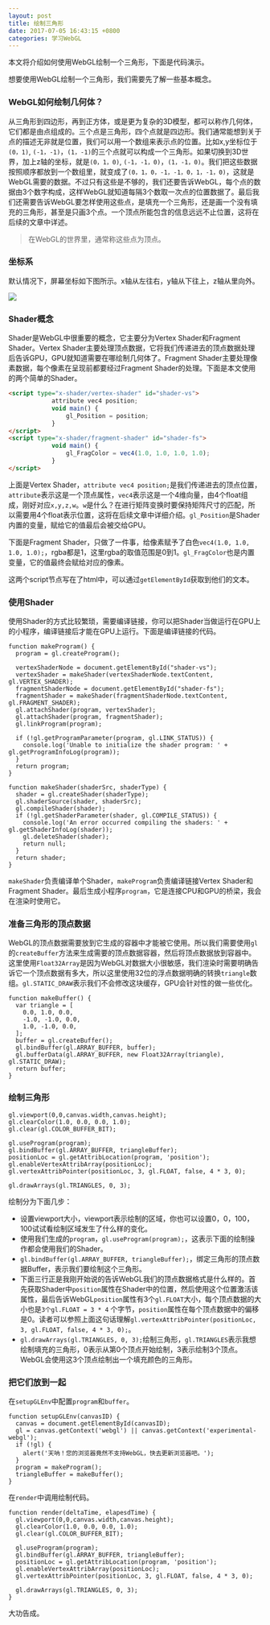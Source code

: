 ```yaml
---
layout: post
title: 绘制三角形
date: 2017-07-05 16:43:15 +0800
categories: 学习WebGL
---
```


本文将介绍如何使用WebGL绘制一个三角形，下面是代码演示。
<script async src="//jsrun.net/SQYKp/embed/all/dark/"></script>

想要使用WebGL绘制一个三角形，我们需要先了解一些基本概念。

### WebGL如何绘制几何体？
从三角形到四边形，再到正方体，或是更为复杂的3D模型，都可以称作几何体，它们都是由点组成的。三个点是三角形，四个点就是四边形。我们通常能想到关于点的描述无非就是位置，我们可以用一个数组来表示点的位置。比如x,y坐标位于`(0，1)`, `(-1，-1)`，`(1，-1)`的三个点就可以构成一个三角形。如果切换到3D世界，加上z轴的坐标，就是`(0，1，0)`, `(-1，-1，0)`，`(1，-1，0)`。我们把这些数据按照顺序都放到一个数组里，就变成了`(0，1，0，-1，-1，0，1，-1，0)`，这就是WebGL需要的数据。不过只有这些是不够的，我们还要告诉WebGL，每个点的数据由3个数字构成，这样WebGL就知道每隔3个数取一次点的位置数据了。最后我们还需要告诉WebGL要怎样使用这些点，是填充一个三角形，还是画一个没有填充的三角形，甚至是只画3个点。一个顶点所能包含的信息远远不止位置，这将在后续的文章中详述。

> 在WebGL的世界里，通常称这些点为顶点。


### 坐标系
默认情况下，屏幕坐标如下图所示。x轴从左往右，y轴从下往上，z轴从里向外。

![](http://upload-images.jianshu.io/upload_images/2949750-81f42db2884028b5.png?imageMogr2/auto-orient/strip%7CimageView2/2/w/1240)

### Shader概念
Shader是WebGL中很重要的概念，它主要分为Vertex Shader和Fragment Shader。Vertex Shader主要处理顶点数据，它将我们传递进去的顶点数据处理后告诉GPU，GPU就知道需要在哪绘制几何体了。Fragment Shader主要处理像素数据，每个像素在呈现前都要经过Fragment Shader的处理。下面是本文使用的两个简单的Shader。
```html
<script type="x-shader/vertex-shader" id="shader-vs">
            attribute vec4 position;
            void main() {
                gl_Position = position;
            }
</script>
<script type="x-shader/fragment-shader" id="shader-fs">
            void main() {
                gl_FragColor = vec4(1.0, 1.0, 1.0, 1.0);
            }
</script>
```
上面是Vertex Shader，`attribute vec4 position;`是我们传递进去的顶点位置，`attribute`表示这是一个顶点属性，`vec4`表示这是一个4维向量，由4个float组成，刚好对应`x,y,z,w`。`w`是什么？在进行矩阵变换时要保持矩阵尺寸的匹配，所以需要用4个float表示位置，这将在后续文章中详细介绍。`gl_Position`是Shader内置的变量，赋给它的值最后会被交给GPU。

下面是Fragment Shader，只做了一件事，给像素赋予了白色`vec4(1.0, 1.0, 1.0, 1.0);`，rgba都是1，这里rgba的取值范围是0到1。`gl_FragColor`也是内置变量，它的值最终会赋给对应的像素。

这两个script节点写在了html中，可以通过`getElementById`获取到他们的文本。


### 使用Shader
使用Shader的方式比较繁琐，需要编译链接，你可以把Shader当做运行在GPU上的小程序，编译链接后才能在GPU上运行。下面是编译链接的代码。
```
function makeProgram() {
  program = gl.createProgram();

  vertexShaderNode = document.getElementById("shader-vs");
  vertexShader = makeShader(vertexShaderNode.textContent, gl.VERTEX_SHADER);
  fragmentShaderNode = document.getElementById("shader-fs");
  fragmentShader = makeShader(fragmentShaderNode.textContent, gl.FRAGMENT_SHADER);
  gl.attachShader(program, vertexShader);
  gl.attachShader(program, fragmentShader);
  gl.linkProgram(program);

  if (!gl.getProgramParameter(program, gl.LINK_STATUS)) {
    console.log('Unable to initialize the shader program: ' + gl.getProgramInfoLog(program));
  }
  return program;
}

function makeShader(shaderSrc, shaderType) {
  shader = gl.createShader(shaderType);
  gl.shaderSource(shader, shaderSrc);
  gl.compileShader(shader);
  if (!gl.getShaderParameter(shader, gl.COMPILE_STATUS)) {
    console.log('An error occurred compiling the shaders: ' + gl.getShaderInfoLog(shader));
    gl.deleteShader(shader);
    return null;
  }
  return shader;
}
```
`makeShader`负责编译单个Shader，`makeProgram`负责编译链接Vertex Shader和Fragment Shader。最后生成小程序`program`，它是连接CPU和GPU的桥梁，我会在渲染时使用它。

### 准备三角形的顶点数据
 WebGL的顶点数据需要放到它生成的容器中才能被它使用。所以我们需要使用`gl`的`createBuffer`方法来生成需要的顶点数据容器，然后将顶点数据放到容器中。这里使用`Float32Array`是因为WebGL对数据大小很敏感，我们渲染时需要明确告诉它一个顶点数据有多大，所以这里使用32位的浮点数据明确的转换`triangle`数组。`gl.STATIC_DRAW`表示我们不会修改这块缓存，GPU会针对性的做一些优化。
```
function makeBuffer() {
  var triangle = [
    0.0, 1.0, 0.0, 
    -1.0, -1.0, 0.0,
    1.0, -1.0, 0.0,
  ];
  buffer = gl.createBuffer();
  gl.bindBuffer(gl.ARRAY_BUFFER, buffer);
  gl.bufferData(gl.ARRAY_BUFFER, new Float32Array(triangle), gl.STATIC_DRAW);
  return buffer;
}
```

### 绘制三角形
```
gl.viewport(0,0,canvas.width,canvas.height);
gl.clearColor(1.0, 0.0, 0.0, 1.0);
gl.clear(gl.COLOR_BUFFER_BIT);

gl.useProgram(program);
gl.bindBuffer(gl.ARRAY_BUFFER, triangleBuffer);
positionLoc = gl.getAttribLocation(program, 'position');
gl.enableVertexAttribArray(positionLoc);
gl.vertexAttribPointer(positionLoc, 3, gl.FLOAT, false, 4 * 3, 0);

gl.drawArrays(gl.TRIANGLES, 0, 3);
```
绘制分为下面几步：
* 设置viewport大小，viewport表示绘制的区域，你也可以设置0，0，100，100试试看绘制区域发生了什么样的变化。
* 使用我们生成的`program`，`gl.useProgram(program);`，这表示下面的绘制操作都会使用我们的Shader。
* `gl.bindBuffer(gl.ARRAY_BUFFER, triangleBuffer);`，绑定三角形的顶点数据Buffer，表示我们要绘制这个三角形。
* 下面三行正是我刚开始说的告诉WebGL我们的顶点数据格式是什么样的。首先获取Shader中`position`属性在Shader中的位置，然后使用这个位置激活该属性，最后告诉WebGL`position`属性有3个`gl.FLOAT`大小，每个顶点数据的大小也是`3个gl.FLOAT = 3 * 4` 个字节，`position`属性在每个顶点数据中的偏移是0。读者可以参照上面这句话理解`gl.vertexAttribPointer(positionLoc, 3, gl.FLOAT, false, 4 * 3, 0);`。
* `gl.drawArrays(gl.TRIANGLES, 0, 3);`绘制三角形，`gl.TRIANGLES`表示我想绘制填充的三角形，0表示从第0个顶点开始绘制，3表示绘制3个顶点。WebGL会使用这3个顶点绘制出一个填充颜色的三角形。

### 把它们放到一起
在`setupGLEnv`中配置`program`和`buffer`。
```
function setupGLEnv(canvasID) {
  canvas = document.getElementById(canvasID);
  gl = canvas.getContext('webgl') || canvas.getContext('experimental-webgl');
  if (!gl) {
    alert('天呐！您的浏览器竟然不支持WebGL，快去更新浏览器吧。');
  }
  program = makeProgram();
  triangleBuffer = makeBuffer();
}
```
在`render`中调用绘制代码。
```
function render(deltaTime, elapesdTime) {
  gl.viewport(0,0,canvas.width,canvas.height);
  gl.clearColor(1.0, 0.0, 0.0, 1.0);
  gl.clear(gl.COLOR_BUFFER_BIT);

  gl.useProgram(program);
  gl.bindBuffer(gl.ARRAY_BUFFER, triangleBuffer);
  positionLoc = gl.getAttribLocation(program, 'position');
  gl.enableVertexAttribArray(positionLoc);
  gl.vertexAttribPointer(positionLoc, 3, gl.FLOAT, false, 4 * 3, 0);

  gl.drawArrays(gl.TRIANGLES, 0, 3);
}
```
大功告成。
